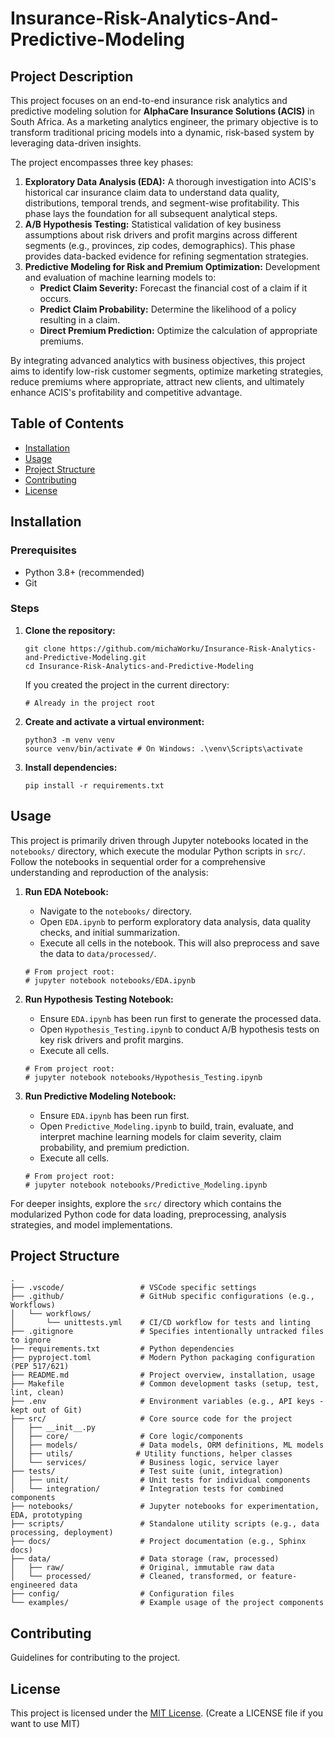 # **Insurance-Risk-Analytics-And-Predictive-Modeling**

## **Project Description**

This project focuses on an end-to-end insurance risk analytics and predictive modeling solution for **AlphaCare Insurance Solutions (ACIS)** in South Africa. As a marketing analytics engineer, the primary objective is to transform traditional pricing models into a dynamic, risk-based system by leveraging data-driven insights.

The project encompasses three key phases:

1. **Exploratory Data Analysis (EDA):** A thorough investigation into ACIS's historical car insurance claim data to understand data quality, distributions, temporal trends, and segment-wise profitability. This phase lays the foundation for all subsequent analytical steps.
2. **A/B Hypothesis Testing:** Statistical validation of key business assumptions about risk drivers and profit margins across different segments (e.g., provinces, zip codes, demographics). This phase provides data-backed evidence for refining segmentation strategies.
3. **Predictive Modeling for Risk and Premium Optimization:** Development and evaluation of machine learning models to:
    - **Predict Claim Severity:** Forecast the financial cost of a claim if it occurs.
    - **Predict Claim Probability:** Determine the likelihood of a policy resulting in a claim.
    - **Direct Premium Prediction:** Optimize the calculation of appropriate premiums.

By integrating advanced analytics with business objectives, this project aims to identify low-risk customer segments, optimize marketing strategies, reduce premiums where appropriate, attract new clients, and ultimately enhance ACIS's profitability and competitive advantage.

## **Table of Contents**

- [Installation](#installation)
- [Usage](#usage)
- [Project Structure](#project-structure)
- [Contributing](#contributing)
- [License](#license)

## **Installation**

### **Prerequisites**

- Python 3.8+ (recommended)
- Git

### **Steps**

1. **Clone the repository:**
    
    ```
    git clone https://github.com/michaWorku/Insurance-Risk-Analytics-and-Predictive-Modeling.git 
    cd Insurance-Risk-Analytics-and-Predictive-Modeling
    
    ```
    
    If you created the project in the current directory:
    
    ```
    # Already in the project root
    
    ```
    
2. **Create and activate a virtual environment:**
    
    ```
    python3 -m venv venv
    source venv/bin/activate # On Windows: .\venv\Scripts\activate
    
    ```
    
3. **Install dependencies:**
    
    ```
    pip install -r requirements.txt
    
    ```
    

## **Usage**

This project is primarily driven through Jupyter notebooks located in the `notebooks/` directory, which execute the modular Python scripts in `src/`. Follow the notebooks in sequential order for a comprehensive understanding and reproduction of the analysis:

1. **Run EDA Notebook:**
    - Navigate to the `notebooks/` directory.
    - Open `EDA.ipynb` to perform exploratory data analysis, data quality checks, and initial summarization.
    - Execute all cells in the notebook. This will also preprocess and save the data to `data/processed/`.
    
    ```
    # From project root:
    # jupyter notebook notebooks/EDA.ipynb
    
    ```
    
2. **Run Hypothesis Testing Notebook:**
    - Ensure `EDA.ipynb` has been run first to generate the processed data.
    - Open `Hypothesis_Testing.ipynb` to conduct A/B hypothesis tests on key risk drivers and profit margins.
    - Execute all cells.
    
    ```
    # From project root:
    # jupyter notebook notebooks/Hypothesis_Testing.ipynb
    
    ```
    
3. **Run Predictive Modeling Notebook:**
    - Ensure `EDA.ipynb` has been run first.
    - Open `Predictive_Modeling.ipynb` to build, train, evaluate, and interpret machine learning models for claim severity, claim probability, and premium prediction.
    - Execute all cells.
    
    ```
    # From project root:
    # jupyter notebook notebooks/Predictive_Modeling.ipynb
    
    ```
    

For deeper insights, explore the `src/` directory which contains the modularized Python code for data loading, preprocessing, analysis strategies, and model implementations.

## **Project Structure**

```
.
├── .vscode/                 # VSCode specific settings
├── .github/                 # GitHub specific configurations (e.g., Workflows)
│   └── workflows/
│       └── unittests.yml    # CI/CD workflow for tests and linting
├── .gitignore               # Specifies intentionally untracked files to ignore
├── requirements.txt         # Python dependencies
├── pyproject.toml           # Modern Python packaging configuration (PEP 517/621)
├── README.md                # Project overview, installation, usage
├── Makefile                 # Common development tasks (setup, test, lint, clean)
├── .env                     # Environment variables (e.g., API keys - kept out of Git)
├── src/                     # Core source code for the project
│   ├── __init__.py
│   ├── core/                # Core logic/components
│   ├── models/              # Data models, ORM definitions, ML models
│   ├── utils/              # Utility functions, helper classes
│   └── services/            # Business logic, service layer
├── tests/                   # Test suite (unit, integration)
│   ├── unit/                # Unit tests for individual components
│   └── integration/         # Integration tests for combined components
├── notebooks/               # Jupyter notebooks for experimentation, EDA, prototyping
├── scripts/                 # Standalone utility scripts (e.g., data processing, deployment)
├── docs/                    # Project documentation (e.g., Sphinx docs)
├── data/                    # Data storage (raw, processed)
│   ├── raw/                 # Original, immutable raw data
│   └── processed/           # Cleaned, transformed, or feature-engineered data
├── config/                  # Configuration files
└── examples/                # Example usage of the project components

```

## **Contributing**

Guidelines for contributing to the project.

## **License**

This project is licensed under the [MIT License](https://gemini.google.com/app/LICENSE). (Create a LICENSE file if you want to use MIT)
